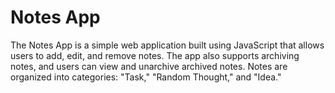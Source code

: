 # Notes App

The Notes App is a simple web application built using JavaScript that allows users to add, edit, and remove notes. The app also supports archiving notes, and users can view and unarchive archived notes. Notes are organized into categories: "Task," "Random Thought," and "Idea."

